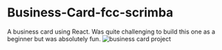 # Business-Card-fcc-scrimba
A business card using React. Was quite challenging to build this one as a beginner but was absolutely fun. 
![business card project](https://user-images.githubusercontent.com/107418254/182288285-737bba5c-9572-4bd8-9720-d0fff76a2425.PNG)
